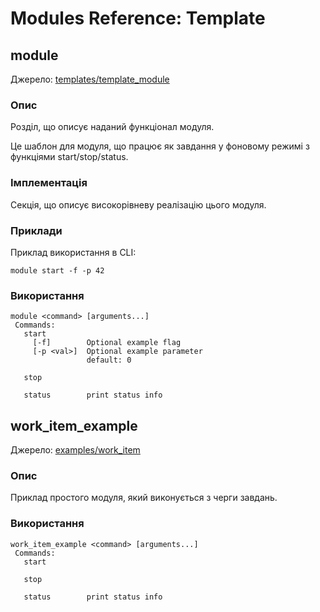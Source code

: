 # Modules Reference: Template

## module
Джерело: [templates/template_module](https://github.com/PX4/PX4-Autopilot/tree/release/1.15/src/templates/template_module)


### Опис
Розділ, що описує наданий функціонал модуля.

Це шаблон для модуля, що працює як завдання у фоновому режимі з функціями start/stop/status.

### Імплементація
Секція, що описує високорівневу реалізацію цього модуля.

### Приклади
Приклад використання в CLI:
```
module start -f -p 42
```


<a id="module_usage"></a>

### Використання
```
module <command> [arguments...]
 Commands:
   start
     [-f]        Optional example flag
     [-p <val>]  Optional example parameter
                 default: 0

   stop

   status        print status info
```
## work_item_example
Джерело: [examples/work_item](https://github.com/PX4/PX4-Autopilot/tree/release/1.15/src/examples/work_item)


### Опис
Приклад простого модуля, який виконується з черги завдань.


<a id="work_item_example_usage"></a>

### Використання
```
work_item_example <command> [arguments...]
 Commands:
   start

   stop

   status        print status info
```
